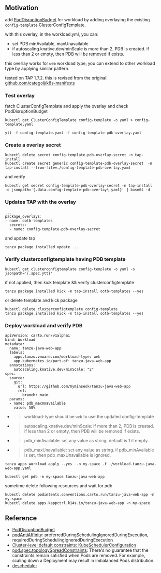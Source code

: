 ## Motivation
add [PodDisruptionBudget](https://kubernetes.io/docs/tasks/run-application/configure-pdb/) for workload by adding overlaying the existing `config-template` ClusterConfigTemplate. 

with this overlay, in the workload.yml, you can:
- set PDB minAvailable, maxUnavailable 
- if autoscaling.knative.dev/minScale is more than 2, PDB is created. if less than 2 or empty, then PDB will be removed if exists.

this overlay works for `web` workload type, you can extend to other workload type by applying similar pattern. 

tested on TAP 1.7.2. this is revised from the original [github.com/categolj/k8s-manifests](https://github.com/categolj/k8s-manifests/blob/main/lime-build/config/platform/tap/overlays/ootb-templates-overlay-pdb.yaml)

### Test overlay
fetch ClusterConfigTemplate and apply the overlay and check PodDisruptionBudget
```
kubectl get ClusterConfigTemplate config-template -o yaml > config-template.yaml

ytt -f config-template.yaml -f config-template-pdb-overlay.yaml 
```

### Create a overlay secret
```
kubectl delete secret config-template-pdb-overlay-secret -n tap-install   
kubectl create secret generic config-template-pdb-overlay-secret  -n tap-install --from-file=./config-template-pdb-overlay.yaml
```
and verify
```
kubectl get secret config-template-pdb-overlay-secret -n tap-install  -o jsonpath='{.data.config-template-pdb-overlay\.yaml}' | base64 -d
```

### Updates TAP with the overlay
```
...
package_overlays:
- name: ootb-templates
  secrets:
  - name: config-template-pdb-overlay-secret
```
and update tap 
```
tanzu package installed update ...
```

### Verify clusterconfigtemplate having PDB template
```
kubectl get clusterconfigtemplate config-template -o yaml -o jsonpath='{.spec.ytt}' 
```

if not applied, then kick template && verify clusterconfigtemplate
```
tanzu package installed kick -n tap-install ootb-templates --yes
```
or delete template and kick package
```
kubectl delete clusterconfigtemplate config-template
tanzu package installed kick -n tap-install ootb-templates --yes
```

### Deploy workload and verify PDB


```
apiVersion: carto.run/v1alpha1
kind: Workload
metadata:
  name: tanzu-java-web-app
  labels:
    apps.tanzu.vmware.com/workload-type: web
    app.kubernetes.io/part-of: tanzu-java-web-app
  annotations:
    autoscaling.knative.dev/minScale: "2"
spec:
  source:
    git:
      url: https://github.com/myminseok/tanzu-java-web-app
      ref:
        branch: main
  params:
  - name: pdb_maxUnavailable
    value: 50%
```
- > workload-type should be `web` to use the updated config-template
- > autoscaling.knative.dev/minScale: if more than 2, PDB is created. if less than 2 or empty, then PDB will be removed if exists.
- > pdb_minAvailable: set any value as string. default is 1 if empty.
- > pdb_maxUnavailable: set any value as string. if pdb_minAvailable is set, then pdb_maxUnavailable is ignored.

```
tanzu apps workload apply --yes  -n my-space -f ./workload-tanzu-java-web-app.yaml
```

```
kubectl get pdb -n my-space tanzu-java-web-app
```

sometime delete following resources and wait for pdb
```
kubectl delete podintents.conventions.carto.run/tanzu-java-web-app -n my-space
kubectl delete apps.kappctrl.k14s.io/tanzu-java-web-app -n my-space
```

## Reference
- [PodDisruptionBudget](https://kubernetes.io/docs/tasks/run-application/configure-pdb/)
- [podAntiAffinity](https://kubernetes.io/docs/concepts/scheduling-eviction/assign-pod-node/#more-practical-use-cases): preferredDuringSchedulingIgnoredDuringExecution, requiredDuringSchedulingIgnoredDuringExecution
- [Cluster-level default constraints: KubeSchedulerConfiguration](https://kubernetes.io/docs/concepts/scheduling-eviction/topology-spread-constraints/#cluster-level-default-constraints)
- [pod.spec.topologySpreadConstraints](https://kubernetes.io/docs/concepts/scheduling-eviction/topology-spread-constraints/#topologyspreadconstraints-field): There's no guarantee that the constraints remain satisfied when Pods are removed. For example, scaling down a Deployment may result in imbalanced Pods distribution.
- [descheduler](https://github.com/kubernetes-sigs/descheduler)